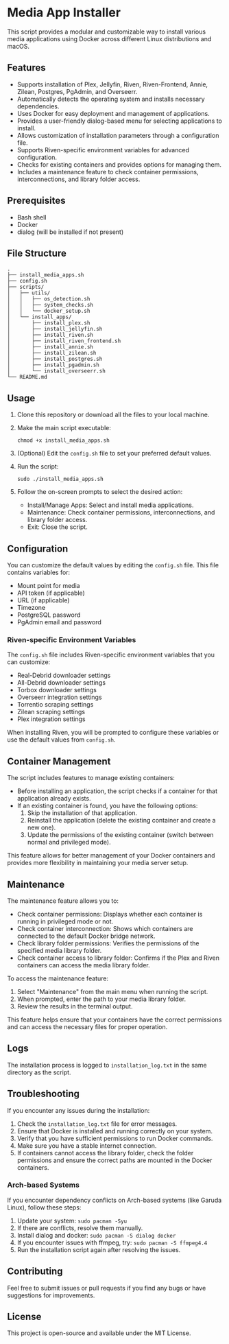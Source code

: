 # Media App Installer

This script provides a modular and customizable way to install various media applications using Docker across different Linux distributions and macOS.

## Features

- Supports installation of Plex, Jellyfin, Riven, Riven-Frontend, Annie, Zilean, Postgres, PgAdmin, and Overseerr.
- Automatically detects the operating system and installs necessary dependencies.
- Uses Docker for easy deployment and management of applications.
- Provides a user-friendly dialog-based menu for selecting applications to install.
- Allows customization of installation parameters through a configuration file.
- Supports Riven-specific environment variables for advanced configuration.
- Checks for existing containers and provides options for managing them.
- Includes a maintenance feature to check container permissions, interconnections, and library folder access.

## Prerequisites

- Bash shell
- Docker
- dialog (will be installed if not present)

## File Structure

```
.
├── install_media_apps.sh
├── config.sh
├── scripts/
│   ├── utils/
│   │   ├── os_detection.sh
│   │   ├── system_checks.sh
│   │   └── docker_setup.sh
│   └── install_apps/
│       ├── install_plex.sh
│       ├── install_jellyfin.sh
│       ├── install_riven.sh
│       ├── install_riven_frontend.sh
│       ├── install_annie.sh
│       ├── install_zilean.sh
│       ├── install_postgres.sh
│       ├── install_pgadmin.sh
│       └── install_overseerr.sh
└── README.md
```

## Usage

1. Clone this repository or download all the files to your local machine.

2. Make the main script executable:
   ```
   chmod +x install_media_apps.sh
   ```

3. (Optional) Edit the `config.sh` file to set your preferred default values.

4. Run the script:
   ```
   sudo ./install_media_apps.sh
   ```

5. Follow the on-screen prompts to select the desired action:
   - Install/Manage Apps: Select and install media applications.
   - Maintenance: Check container permissions, interconnections, and library folder access.
   - Exit: Close the script.

## Configuration

You can customize the default values by editing the `config.sh` file. This file contains variables for:

- Mount point for media
- API token (if applicable)
- URL (if applicable)
- Timezone
- PostgreSQL password
- PgAdmin email and password

### Riven-specific Environment Variables

The `config.sh` file includes Riven-specific environment variables that you can customize:

- Real-Debrid downloader settings
- All-Debrid downloader settings
- Torbox downloader settings
- Overseerr integration settings
- Torrentio scraping settings
- Zilean scraping settings
- Plex integration settings

When installing Riven, you will be prompted to configure these variables or use the default values from `config.sh`.

## Container Management

The script includes features to manage existing containers:

- Before installing an application, the script checks if a container for that application already exists.
- If an existing container is found, you have the following options:
  1. Skip the installation of that application.
  2. Reinstall the application (delete the existing container and create a new one).
  3. Update the permissions of the existing container (switch between normal and privileged mode).

This feature allows for better management of your Docker containers and provides more flexibility in maintaining your media server setup.

## Maintenance

The maintenance feature allows you to:

- Check container permissions: Displays whether each container is running in privileged mode or not.
- Check container interconnection: Shows which containers are connected to the default Docker bridge network.
- Check library folder permissions: Verifies the permissions of the specified media library folder.
- Check container access to library folder: Confirms if the Plex and Riven containers can access the media library folder.

To access the maintenance feature:
1. Select "Maintenance" from the main menu when running the script.
2. When prompted, enter the path to your media library folder.
3. Review the results in the terminal output.

This feature helps ensure that your containers have the correct permissions and can access the necessary files for proper operation.

## Logs

The installation process is logged to `installation_log.txt` in the same directory as the script.

## Troubleshooting

If you encounter any issues during the installation:

1. Check the `installation_log.txt` file for error messages.
2. Ensure that Docker is installed and running correctly on your system.
3. Verify that you have sufficient permissions to run Docker commands.
4. Make sure you have a stable internet connection.
5. If containers cannot access the library folder, check the folder permissions and ensure the correct paths are mounted in the Docker containers.

### Arch-based Systems

If you encounter dependency conflicts on Arch-based systems (like Garuda Linux), follow these steps:

1. Update your system: `sudo pacman -Syu`
2. If there are conflicts, resolve them manually.
3. Install dialog and docker: `sudo pacman -S dialog docker`
4. If you encounter issues with ffmpeg, try: `sudo pacman -S ffmpeg4.4`
5. Run the installation script again after resolving the issues.

## Contributing

Feel free to submit issues or pull requests if you find any bugs or have suggestions for improvements.

## License

This project is open-source and available under the MIT License.